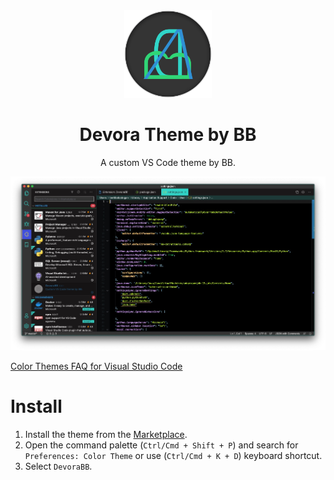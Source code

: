 <div align="center">
<img src="https://raw.githubusercontent.com/berkbb/devorabb/main/devoraicon.png" width="140" />

# Devora Theme by BB

A custom VS Code theme by BB.



![Preview](https://raw.githubusercontent.com/berkbb/devorabb/main/main.jpg)

</div>

[Color Themes FAQ for Visual Studio Code](https://code.visualstudio.com/api/extension-guides/color-theme) 

# Install
1. Install the  theme from the [Marketplace](http://127.0.0.1).
2. Open the command palette (`Ctrl/Cmd + Shift + P`) and search for `Preferences: Color Theme` or use  (`Ctrl/Cmd + K + D`) keyboard shortcut.
3. Select `DevoraBB`.




